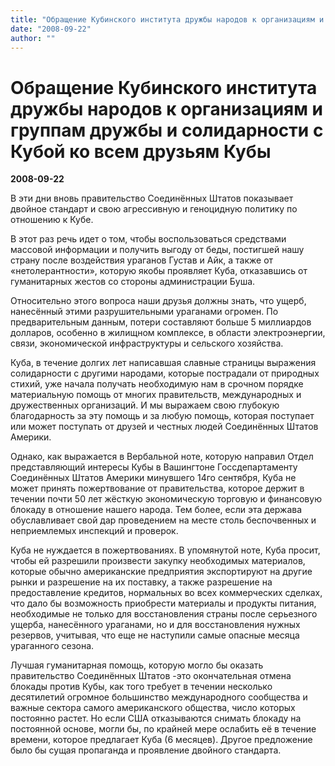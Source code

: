 ```yaml
---
title: "Обращение Кубинского института дружбы народов к организациям и группам дружбы и солидарности с Кубой ко всем друзьям Кубы"
date: "2008-09-22"
author: ""
---
```


# Обращение Кубинского института дружбы народов к организациям и группам дружбы и солидарности с Кубой ко всем друзьям Кубы

**2008-09-22** 

В эти дни вновь правительство Соединённых Штатов показывает двойное стандарт и свою агрессивную и геноцидную политику по отношению к Кубе.

В этот раз речь идет о том, чтобы воспользоваться средствами массовой информации и получить выгоду от беды, постигшей нашу страну после воздействия ураганов Густав и Айк, а также от «нетолерантности», которую якобы проявляет Куба, отказавшись от гуманитарных жестов со стороны администрации Буша.

Относительно этого вопроса наши друзья должны знать, что ущерб, нанесённый этими разрушительными ураганами огромен. По предварительным данным, потери составляют больше 5 миллиардов долларов, особенно в жилищном комплексе, в области электроэнергии, связи, экономической инфраструктуры и сельского хозяйства.

Куба, в течение долгих лет написавшая славные страницы выражения солидарности с другими народами, которые пострадали от природных стихий, уже начала получать необходимую нам в срочном порядке материальную помощь от многих правительств, международных и дружественных организаций. И мы выражаем свою глубокую благодарность за эту помощь и за любую помощь, которая поступает или может поступать от друзей и честных людей Соединённых Штатов Америки.

Однако, как выражается в Вербальной ноте, которую направил Отдел представляющий интересы Кубы в Вашингтоне Госсдепартаменту Соединённых Штатов Америки минувшего 14го сентября, Куба не может принять пожертвование от правительства, которое держит в течении почти 50 лет жёсткую экономическую торговую и финансовую блокаду в отношение нашего народа. Тем более, если эта держава обуславливает свой дар проведением на месте столь беспочвенных и неприемлемых инспекций и проверок.

Куба не нуждается в пожертвованиях. В упомянутой ноте, Куба просит, чтобы ей разрешили произвести закупку необходимых материалов, которые обычно американские предприятия экспортируют на другие рынки и разрешение на их поставку, а также разрешение на предоставление кредитов, нормальных во всех коммерческих сделках, что дало бы возможность приобрести материалы и продукты питания, необходимые не только для восстановления страны после серьезного ущерба, нанесённого ураганами, но и для восстановления нужных резервов, учитывая, что еще не наступили самые опасные месяца ураганного сезона.

Лучшая гуманитарная помощь, которую могло бы оказать правительство Соединённых Штатов -это окончательная отмена блокады против Кубы, как того требует в течении несколько десятилетий огромное большинство международного сообщества и важные сектора самого американского общества, число которых постоянно растет. Но если США отказываются снимать блокаду на постоянной основе, могли бы, по крайней мере ослабить её в течение времени, которое предлагает Куба (6 месяцев). Другое предложение было бы сущая пропаганда и проявление двойного стандарта.